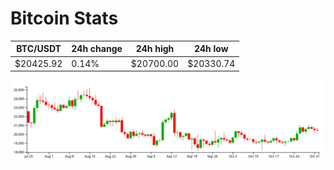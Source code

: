 # Bitcoin Stats

BTC/USDT|24h change|24h high|24h low|
|---|---|---|---|
|$20425.92|0.14%|$20700.00|$20330.74|

<img src="./chart.svg">
